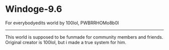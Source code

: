 # Windoge-9.6
For everybodyedits world by 100lol, PWBRRHOMo8b0I

----------------------------------------------------------------------------
This world is supposed to be funmade for community members and friends.
Original creator is 100lol, but i made a true system
for him.
